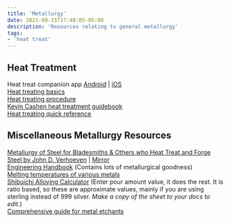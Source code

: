 ```yaml
---
title: 'Metallurgy'
date: 2021-09-15T17:48:05-05:00
description: 'Resources relating to general metallurgy'
tags:
- 'heat treat'
---
```

## Heat Treatment
Heat treat companion app [Android](https://play.google.com/store/apps/details?id=com.pfiks.mobile.heattreaters&hl=en_US&gl=US) | [iOS](https://apps.apple.com/us/app/heat-treaters-guide-companion/id702178173)\
[Heat treating basics](http://www.cashenblades.com/heattreatment.html)\
[Heat treating procedure](http://ia801408.us.archive.org/33/items/gov.ntis.ava08799vnb1/ava08799vnb1_512kb.mp4)\
[Kevin Cashen heat treatment guidebook](https://knifedogs.com/threads/your-heat-treating-tool-box.22568/)\
[Heat treating quick reference](https://i.imgur.com/Z3Yr0fJ.jpg)

## Miscellaneous Metallurgy Resources
[Metallurgy of Steel for Bladesmiths & Others who Heat Treat and Forge Steel by John D. Verhoeven](http://web.archive.org/web/20060502161518/http://mse.iastate.edu/files/verhoeven/7-5.pdf) | [Mirror](http://hybridburners.com/documents/verhoeven.pdf)\
[Engineering Handbook](http://www.isibang.ac.in/~library/onlinerz/resources/Enghandbook.pdf) (Contains lots of metallurgical goodness)\
[Melting temperatures of various metals](https://www.engineeringtoolbox.com/melting-temperature-metals-d_860.html)\
[Shibuichi Alloying Calculator](https://docs.google.com/spreadsheets/d/1wWfNfQDXK-lsROiW-EvjFp1EIeRlzMKpOBPn5KUlA8o/edit?usp=sharing) (Enter pour amount value, it does the rest.  It is ratio based, so these are approximate values, mainly if you are using sterling instead of 999 silver.  *Make a copy of the sheet to your docs to edit.*)\
[Comprehensive guide for metal etchants](https://vector.umd.edu/images/links/Handbook_of_Metal_Etchants.pdf)
